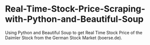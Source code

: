 # Real-Time-Stock-Price-Scraping-with-Python-and-Beautiful-Soup

Using Python and Beautiful Soup to get Real Time Stock Price of the Daimler Stock from the German Stock Market (boerse.de).
